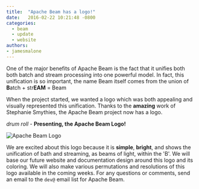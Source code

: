 ```yaml
---
title:  "Apache Beam has a logo!"
date:   2016-02-22 10:21:48 -0800
categories:
  - beam
  - update
  - website
authors:
- jamesmalone
---
```

<!--
Licensed under the Apache License, Version 2.0 (the "License");
you may not use this file except in compliance with the License.
You may obtain a copy of the License at

http://www.apache.org/licenses/LICENSE-2.0

Unless required by applicable law or agreed to in writing, software
distributed under the License is distributed on an "AS IS" BASIS,
WITHOUT WARRANTIES OR CONDITIONS OF ANY KIND, either express or implied.
See the License for the specific language governing permissions and
limitations under the License.
-->

One of the major benefits of Apache Beam is the fact that it unifies both
both batch and stream processing into one powerful model. In fact, this unification
is so important, the name Beam itself comes from the union of **B**atch + str**EAM** = Beam

When the project started, we wanted a logo which was both appealing and visually
represented this unification. <!--more--> Thanks to the **amazing** work of Stephanie Smythies, the Apache Beam project
now has a logo.

*drum roll* - **Presenting, the Apache Beam Logo!**

<img src="/images/beam_logo_s.png" alt="Apache Beam Logo">

We are excited about this logo because it is **simple**, **bright**, and shows the
unification of bath and streaming, as beams of light, within the 'B'. We will base
our future website and documentation design around this logo and its coloring. We
will also make various permutations and resolutions of this logo available in the
coming weeks. For any questions or comments, send an email to the `dev@` email list
for Apache Beam.

